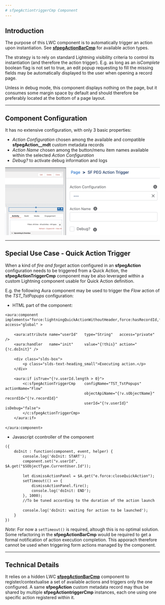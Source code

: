 ```yaml
---
# sfpegActiontriggerCmp Component
---
```


## Introduction

The purpose of this LWC component is to automatically trigger an action upon instantiation.
See **[sfpegActionBarCmp](/help/sfpegActionBarCmp.md)** for available action types.

The strategy is to rely on standard Lightning visibility criteria to control its instantiation (and therefore
the action trigger). E.g. as long as an _isComplete_ boolean flag is not set to true, an edit popup requesting to 
fill the missing fields may be automatically displayed to the user when opening a record page.

Unless in debug mode, this component displays nothing on the page, but it consumes some margin space by default and should
therefore be preferably located at the bottom of a page layout.  

---

## Component Configuration

It has no extensive configuration, with only 3 basic properties:
* _Action Configuration_ chosen among the available and compatible **sfpegAction__mdt** custom metadata records
* _Action Name_  chosen among the button/menu item names available within the selected _Action Configuration_
* _Debug?_ to activate debug information and logs

![Action Trigger Configuration!](/media/sfpegActionTriggerConfig.png) 

---

## Special Use Case - Quick Action Trigger

When a kind of _fire and forget_ action configured in an **sfpegAction** configuration
needs to be triggered from a Quick Action, the **sfpegActionTriggerCmp** component
may be also leveraged within a custom Lightning component usable for Quick Action definition.

E.g. the following Aura component may be used to trigger the *Flow* action of the 
*TST_TstPopups* configuration:

* HTML part of the component:

```
<aura:component implements="force:lightningQuickActionWithoutHeader,force:hasRecordId,force:hasSObjectName" access="global" >

    <aura:attribute name="userId"	type="String"	access="private" />
    <aura:handler	name="init"		value="{!this}"	action="{!c.doInit}" />
    
    <div class="slds-box">
        <p class="slds-text-heading_small">Executing action.</p>
    </div>
    
    <aura:if isTrue="{!v.userId.length > 0}">
        <c:sfpegActionTriggerCmp    configName="TST_TstPopups"          actionName="Flow"
                                    objectApiName="{!v.sObjectName}"    recordId="{!v.recordId}"
                                    userId="{!v.userId}"                isDebug="false">
    	</c:sfpegActionTriggerCmp>
    </aura:if>

</aura:component>
```

* Javascript ccontroller of the component

```
({
    doInit : function(component, event, helper) {
        console.log('doInit: START');
        component.set("v.userId", $A.get("$SObjectType.CurrentUser.Id"));

        let dismissActionPanel = $A.get("e.force:closeQuickAction");
        setTimeout(() => {
            dismissActionPanel.fire();
            console.log('doInit: END');
        }, 1000);
        //To be tuned according to the duration of the action launch

        console.log('doInit: waiting for action to be launched');
    }
})
```

_Note_: For now a `setTimeout()` is required, altough this is no optimal solution. 
Some refactoring in the **sfpegActionBarCmp** would be required to get a formal
notification of action execution completion. This apporach therefore cannot be 
used when triggering form actions managed by the component.


---

## Technical Details

It relies on a hidden LWC **[sfpegActionBarCmp](/help/sfpegActionBarCmp.md)** component to register/contextualise a set
of available actions and triggers only the one configured. A same **sfpegAction** custom metadata record may thus be shared
by multiple **sfpegActiontriggerCmp** instances, each one using one specific action registered within it.
